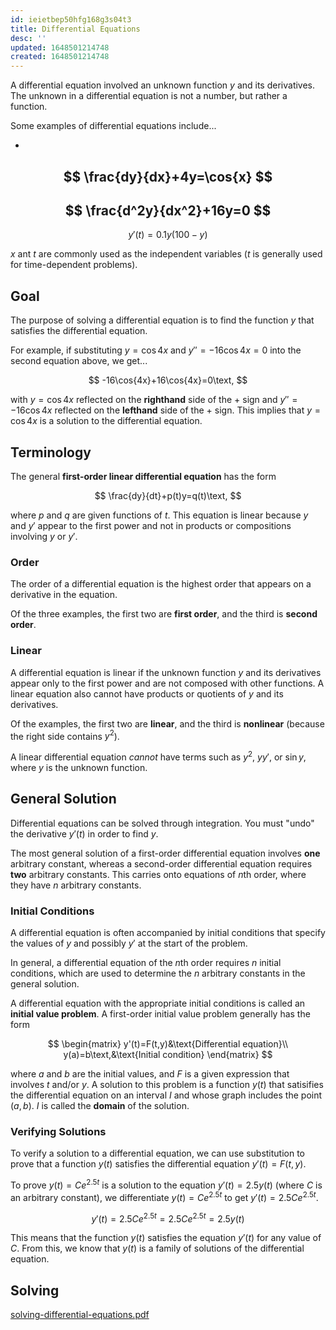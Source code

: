 ```yaml
---
id: ieietbep50hfg168g3s04t3
title: Differential Equations
desc: ''
updated: 1648501214748
created: 1648501214748
---
```


A differential equation involved an unknown function $y$ and its derivatives. The unknown in a differential equation is not a number, but rather a function.

Some examples of differential equations include...

-
$$
\frac{dy}{dx}+4y=\cos{x}
$$
-
$$
\frac{d^2y}{dx^2}+16y=0
$$
-
$$
y'(t)=0.1y(100-y)
$$

$x$ ant $t$ are commonly used as the independent variables ($t$ is generally used for time-dependent problems).

## Goal

The purpose of solving a differential equation is to find the function $y$ that satisfies the differential equation.

For example, if substituting $y=\cos{4x}$ and $y''=-16\cos{4x}=0$ into the second equation above, we get...

$$
-16\cos{4x}+16\cos{4x}=0\text,
$$

with $y=\cos{4x}$ reflected on the **righthand** side of the $+$ sign and $y''=-16\cos{4x}$ reflected on the **lefthand** side of the $+$ sign. This implies that $y=\cos{4x}$ is a solution to the differential equation.

## Terminology

The general **first-order linear differential equation** has the form

$$
\frac{dy}{dt}+p(t)y=q(t)\text,
$$

where $p$ and $q$ are given functions of $t$. This equation is linear because $y$ and $y'$ appear to the first power and not in products or compositions involving $y$ or $y'$.

### Order

The order of a differential equation is the highest order that appears on a derivative in the equation.

Of the three examples, the first two are **first order**, and the third is **second order**.

### Linear

A differential equation is linear if the unknown function $y$ and its derivatives appear only to the first power and are not composed with other functions. A linear equation also cannot have products or quotients of $y$ and its derivatives.

Of the examples, the first two are **linear**, and the third is **nonlinear** (because the right side contains $y^2$).

A linear differential equation *cannot* have terms such as $y^2$, $yy'$, or $\sin{y}$, where $y$ is the unknown function.

## General Solution

Differential equations can be solved through integration. You must "undo" the derivative $y'(t)$ in order to find $y$.

The most general solution of a first-order differential equation involves **one** arbitrary constant, whereas a second-order differential equation requires **two** arbitrary constants. This carries onto equations of $n$th order, where they have $n$ arbitrary constants.

### Initial Conditions

A differential equation is often accompanied by initial conditions that specify the values of $y$ and possibly $y'$ at the start of the problem.

In general, a differential equation of the $n$th order requires $n$ initial conditions, which are used to determine the $n$ arbitrary constants in the general solution.

A differential equation with the appropriate initial conditions is called an **initial value problem**. A first-order initial value problem generally has the form

$$
\begin{matrix}
y'(t)=F(t,y)&\text{Differential equation}\\
y(a)=b\text,&\text{Initial condition}
\end{matrix}
$$

where $a$ and $b$ are the initial values, and $F$ is a given expression that involves $t$ and/or $y$. A solution to this problem is a function $y(t)$ that satisifies the differential equation on an interval $I$ and whose graph includes the point $(a,b)$. $I$ is called the **domain** of the solution.

### Verifying Solutions

To verify a solution to a differential equation, we can use substitution to prove that a function $y(t)$ satisfies the differential equation $y'(t)=F(t,y)$.

To prove $y(t)=Ce^{2.5t}$ is a solution to the equation $y'(t)=2.5y(t)$ (where $C$ is an arbitrary constant), we differentiate $y(t)=Ce^{2.5t}$ to get $y'(t)=2.5Ce^{2.5t}$.

$$
y'(t)=2.5Ce^{2.5t}=2.5Ce^{2.5t}=2.5y(t)
$$

This means that the function $y(t)$ satisfies the equation $y'(t)$ for any value of $C$. From this, we know that $y(t)$ is a family of solutions of the differential equation.

## Solving

[solving-differential-equations.pdf](https://github.com/jheinem1/notes/tree/main/vault/assets/solving-differential-equations.pdf)
